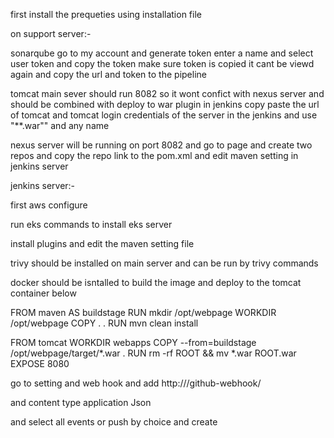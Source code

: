 first install the prequeties using installation file 

on support server:-

sonarqube go to my account and generate token enter a name and select user token and copy the token make sure token is copied it cant be viewd again and copy the url and token to the pipeline

tomcat main sever should run 8082 so it wont confict with nexus server and should be combined with deploy to war plugin in jenkins copy paste the url of tomcat and tomcat login credentials of the server in the jenkins and use "**.war"" and any name 

nexus server will be running on port 8082 and go to page and create two repos and copy the repo link to the pom.xml and edit maven setting in jenkins server 

jenkins server:- 

first aws configure

run eks commands to install eks server 

install plugins and edit the maven setting file

trivy should be installed on main server and can be run by trivy commands 

docker should be isntalled to build the image and deploy to the tomcat container below 

FROM maven AS buildstage
RUN mkdir /opt/webpage
WORKDIR /opt/webpage
COPY . .
RUN mvn clean install 

FROM tomcat
WORKDIR webapps
COPY --from=buildstage /opt/webpage/target/*.war .
RUN rm -rf ROOT && mv *.war ROOT.war
EXPOSE 8080

go to setting and web hook and add http://<jenkins-domain>/github-webhook/

and content type application Json

and select all events or push by choice and create
